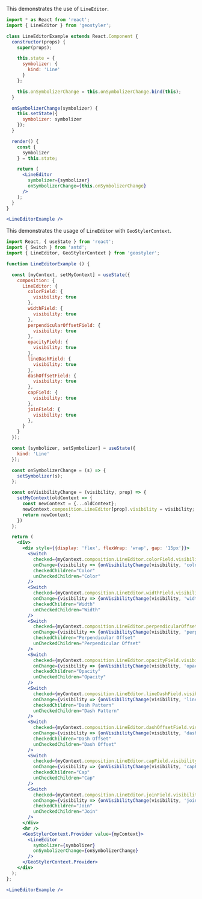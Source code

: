 <!--
 * Released under the BSD 2-Clause License
 *
 * Copyright © 2018-present, terrestris GmbH & Co. KG and GeoStyler contributors
 * All rights reserved.
 *
 * Redistribution and use in source and binary forms, with or without
 * modification, are permitted provided that the following conditions are met:
 *
 * * Redistributions of source code must retain the above copyright notice,
 *   this list of conditions and the following disclaimer.
 *
 * * Redistributions in binary form must reproduce the above copyright notice,
 *   this list of conditions and the following disclaimer in the documentation
 *   and/or other materials provided with the distribution.
 *
 * THIS SOFTWARE IS PROVIDED BY THE COPYRIGHT HOLDERS AND CONTRIBUTORS "AS IS"
 * AND ANY EXPRESS OR IMPLIED WARRANTIES, INCLUDING, BUT NOT LIMITED TO, THE
 * IMPLIED WARRANTIES OF MERCHANTABILITY AND FITNESS FOR A PARTICULAR PURPOSE
 * ARE DISCLAIMED. IN NO EVENT SHALL THE COPYRIGHT HOLDER OR CONTRIBUTORS BE
 * LIABLE FOR ANY DIRECT, INDIRECT, INCIDENTAL, SPECIAL, EXEMPLARY, OR
 * CONSEQUENTIAL DAMAGES (INCLUDING, BUT NOT LIMITED TO, PROCUREMENT OF
 * SUBSTITUTE GOODS OR SERVICES; LOSS OF USE, DATA, OR PROFITS; OR BUSINESS
 * INTERRUPTION) HOWEVER CAUSED AND ON ANY THEORY OF LIABILITY, WHETHER IN
 * CONTRACT, STRICT LIABILITY, OR TORT (INCLUDING NEGLIGENCE OR OTHERWISE)
 * ARISING IN ANY WAY OUT OF THE USE OF THIS SOFTWARE, EVEN IF ADVISED OF THE
 * POSSIBILITY OF SUCH DAMAGE.
 *
-->

This demonstrates the use of `LineEditor`.

```jsx
import * as React from 'react';
import { LineEditor } from 'geostyler';

class LineEditorExample extends React.Component {
  constructor(props) {
    super(props);

    this.state = {
      symbolizer: {
        kind: 'Line'
      }
    };

    this.onSymbolizerChange = this.onSymbolizerChange.bind(this);
  }

  onSymbolizerChange(symbolizer) {
    this.setState({
      symbolizer: symbolizer
    });
  }

  render() {
    const {
      symbolizer
    } = this.state;

    return (
      <LineEditor
        symbolizer={symbolizer}
        onSymbolizerChange={this.onSymbolizerChange}
      />
    );
  }
}

<LineEditorExample />
```

This demonstrates the usage of `LineEditor` with `GeoStylerContext`.

```jsx
import React, { useState } from 'react';
import { Switch } from 'antd';
import { LineEditor, GeoStylerContext } from 'geostyler';

function LineEditorExample () {

  const [myContext, setMyContext] = useState({
    composition: {
      LineEditor: {
        colorField: {
          visibility: true
        },
        widthField: {
          visibility: true
        },
        perpendicularOffsetField: {
          visibility: true
        },
        opacityField: {
          visibility: true
        },
        lineDashField: {
          visibility: true
        },
        dashOffsetField: {
          visibility: true
        },
        capField: {
          visibility: true
        },
        joinField: {
          visibility: true
        },
      }
    }
  });

  const [symbolizer, setSymbolizer] = useState({
    kind: 'Line'
  });

  const onSymbolizerChange = (s) => {
    setSymbolizer(s);
  };

  const onVisibilityChange = (visibility, prop) => {
    setMyContext(oldContext => {
      const newContext = {...oldContext};
      newContext.composition.LineEditor[prop].visibility = visibility;
      return newContext;
    })
  };

  return (
    <div>
      <div style={{display: 'flex', flexWrap: 'wrap', gap: '15px'}}>
        <Switch
          checked={myContext.composition.LineEditor.colorField.visibility}
          onChange={visibility => {onVisibilityChange(visibility, 'colorField')}}
          checkedChildren="Color"
          unCheckedChildren="Color"
        />
        <Switch
          checked={myContext.composition.LineEditor.widthField.visibility}
          onChange={visibility => {onVisibilityChange(visibility, 'widthField')}}
          checkedChildren="Width"
          unCheckedChildren="Width"
        />
        <Switch
          checked={myContext.composition.LineEditor.perpendicularOffsetField.visibility}
          onChange={visibility => {onVisibilityChange(visibility, 'perpendicularOffsetField')}}
          checkedChildren="Perpendicular Offset"
          unCheckedChildren="Perpendicular Offset"
        />
        <Switch
          checked={myContext.composition.LineEditor.opacityField.visibility}
          onChange={visibility => {onVisibilityChange(visibility, 'opacityField')}}
          checkedChildren="Opacity"
          unCheckedChildren="Opacity"
        />
        <Switch
          checked={myContext.composition.LineEditor.lineDashField.visibility}
          onChange={visibility => {onVisibilityChange(visibility, 'lineDashField')}}
          checkedChildren="Dash Pattern"
          unCheckedChildren="Dash Pattern"
        />
        <Switch
          checked={myContext.composition.LineEditor.dashOffsetField.visibility}
          onChange={visibility => {onVisibilityChange(visibility, 'dashOffsetField')}}
          checkedChildren="Dash Offset"
          unCheckedChildren="Dash Offset"
        />
        <Switch
          checked={myContext.composition.LineEditor.capField.visibility}
          onChange={visibility => {onVisibilityChange(visibility, 'capField')}}
          checkedChildren="Cap"
          unCheckedChildren="Cap"
        />
        <Switch
          checked={myContext.composition.LineEditor.joinField.visibility}
          onChange={visibility => {onVisibilityChange(visibility, 'joinField')}}
          checkedChildren="Join"
          unCheckedChildren="Join"
        />
      </div>
      <hr />
      <GeoStylerContext.Provider value={myContext}>
        <LineEditor
          symbolizer={symbolizer}
          onSymbolizerChange={onSymbolizerChange}
        />
      </GeoStylerContext.Provider>
    </div>
  );
};

<LineEditorExample />
```

